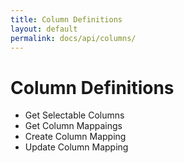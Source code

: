 ```yaml
---
title: Column Definitions
layout: default
permalink: docs/api/columns/
---
```


Column Definitions
====

* Get Selectable Columns
* Get Column Mappaings
* Create Column Mapping
* Update Column Mapping
